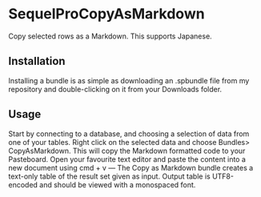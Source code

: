 # SequelProCopyAsMarkdown

Copy selected rows as a Markdown. This supports Japanese.

## Installation
Installing a bundle is as simple as downloading an .spbundle file from my repository and double-clicking on it from your Downloads folder.

## Usage
Start by connecting to a database, and choosing a selection of data from one of your tables. Right click on the selected data and choose Bundles> CopyAsMarkdown. This will copy the Markdown formatted code to your Pasteboard. Open your favourite text editor and paste the content into a new document using cmd + v — The Copy as Markdown bundle creates a text-only table of the result set given as input. Output table is UTF8-encoded and should be viewed with a monospaced font.
